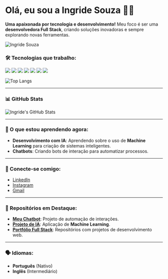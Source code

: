 # Olá, eu sou a Ingride Souza 👩‍💻

**Uma apaixonada por tecnologia e desenvolvimento!** Meu foco é ser uma **desenvolvedora Full Stack**, criando soluções inovadoras e sempre explorando novas ferramentas.

![Ingride Souza](https://www.example.com/minha-imagem.jpg) <!-- Adicione aqui o link da sua imagem -->

### 🛠️ Tecnologias que trabalho:
<p align="left">
  <img src="https://img.shields.io/badge/HTML5-E34F26?style=flat&logo=html5&logoColor=white" />
  <img src="https://img.shields.io/badge/CSS3-1572B6?style=flat&logo=css3&logoColor=white" />
  <img src="https://img.shields.io/badge/JavaScript-F7DF1E?style=flat&logo=javascript&logoColor=black" />
  <img src="https://img.shields.io/badge/Python-3776AB?style=flat&logo=python&logoColor=white" />
  <img src="https://img.shields.io/badge/Flask-000000?style=flat&logo=flask&logoColor=white" />
  <img src="https://img.shields.io/badge/TypeScript-3178C6?style=flat&logo=typescript&logoColor=white" />
  <img src="https://img.shields.io/badge/WordPress-21759B?style=flat&logo=wordpress&logoColor=white" />
</p>


![Top Langs](https://github-readme-stats.vercel.app/api/top-langs/?username=ingridesouza&layout=compact&theme=radical)

---

### 📊 GitHub Stats

![Ingride's GitHub Stats](https://github-readme-stats.vercel.app/api?username=ingridesouza&show_icons=true&hide_title=true&count_private=true&theme=radical)

---

### 🌱 O que estou aprendendo agora:
- **Desenvolvimento com IA**: Aprendendo sobre o uso de **Machine Learning** para criação de sistemas inteligentes.
- **Chatbots**: Criando bots de interação para automatizar processos.

---

### 📅 Conecte-se comigo:
- [LinkedIn](https://www.linkedin.com/in/ingridesouza/)
- [Instagram](https://www.instagram.com/ingridesouzadev/)
- [Gmail](mailto:ingridesouza040@gmail.com)

---

### 🔨 Repositórios em Destaque:
- [**Meu Chatbot**](https://github.com/ingridesouza/chatbot): Projeto de automação de interações.
- [**Projeto de IA**](https://github.com/ingridesouza/ia-projeto): Aplicação de **Machine Learning**.
- [**Portfólio Full Stack**](https://github.com/ingridesouza/portfolio): Repositórios com projetos de desenvolvimento web.

---

### 🗣️ Idiomas:
- **Português** (Nativo)
- **Inglês** (Intermediário)
